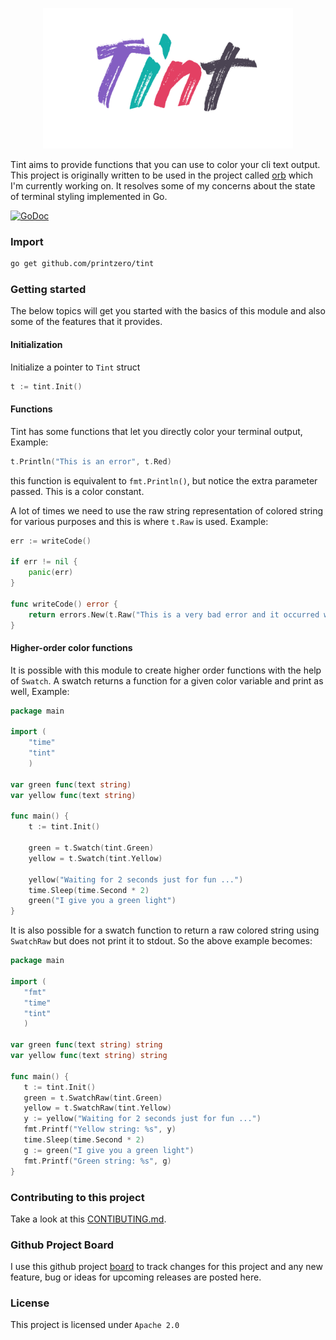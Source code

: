 <p align="center">
    <img src="https://raw.githubusercontent.com/printzero/tint/master/assets/tint_logo.png" width="400" height="225">
</p>

Tint aims to provide functions that you can use to color your cli text output. This project is originally written to be used 
in the project called [orb](https://github.com/orbpkg/orb) which I'm currently working on. It resolves some of my concerns
about the state of terminal styling implemented in Go.


[![GoDoc](https://godoc.org/github.com/printzero/tint?status.svg)](https://godoc.org/github.com/printzero/tint)

### Import

```bash
go get github.com/printzero/tint
```

### Getting started

The below topics will get you started with the basics of this module and also some of the features that it provides.

#### Initialization

Initialize a pointer to `Tint` struct

```go
t := tint.Init()
```

#### Functions

Tint has some functions that let you directly color your terminal output, Example:

```go
t.Println("This is an error", t.Red)
```

this function is equivalent to `fmt.Println()`, but notice the extra parameter passed. This is a color constant.

A lot of times we need to use the raw string representation of colored string for various purposes and this is where
`t.Raw` is used. Example:

```go
err := writeCode()

if err != nil {
	panic(err)
}

func writeCode() error {
	return errors.New(t.Raw("This is a very bad error and it occurred while coding", tint.Red))
}
```

#### Higher-order color functions

It is possible with this module to create higher order functions with the help of `Swatch`. A swatch returns a function for a given color variable and print as well, Example:

```go
package main

import (
	"time"
	"tint"
	)

var green func(text string)
var yellow func(text string)

func main() {
	t := tint.Init()
	
	green = t.Swatch(tint.Green)
	yellow = t.Swatch(tint.Yellow)
	
	yellow("Waiting for 2 seconds just for fun ...")
	time.Sleep(time.Second * 2)
	green("I give you a green light")
}
```

It is also possible for a swatch function to return a raw colored string using `SwatchRaw` but does not print it to stdout. So the above example becomes:

 ```go
package main

import (
	"fmt"
	"time"
	"tint"
	)

var green func(text string) string
var yellow func(text string) string

func main() {
	t := tint.Init()
	green = t.SwatchRaw(tint.Green)
	yellow = t.SwatchRaw(tint.Yellow)
	y := yellow("Waiting for 2 seconds just for fun ...")
	fmt.Printf("Yellow string: %s", y)
	time.Sleep(time.Second * 2)
	g := green("I give you a green light")
	fmt.Printf("Green string: %s", g)
}
```

### Contributing to this project

Take a look at this [CONTIBUTING.md](https://github.com/printzero/tint/blob/master/CONTIBUTING.md).

### Github Project Board

I use this github project [board](https://github.com/printzero/tint/projects/1) to track changes for this project and any new feature, bug or ideas for upcoming releases are posted here.


### License

This project is licensed under `Apache 2.0`
